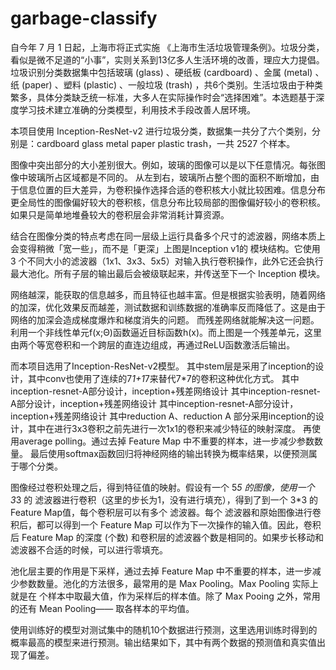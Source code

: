 # garbage-classify
自今年 7 月 1 日起，上海市将正式实施 《上海市生活垃圾管理条例》。垃圾分类，看似是微不足道的“小事”，实则关系到13亿多人生活环境的改善，理应大力提倡。垃圾识别分类数据集中包括玻璃 (glass) 、硬纸板 (cardboard) 、金属 (metal) 、纸 (paper) 、塑料 (plastic) 、一般垃圾 (trash) ，共6个类别。生活垃圾由于种类繁多，具体分类缺乏统一标准，大多人在实际操作时会“选择困难”。本选题基于深度学习技术建立准确的分类模型，利用技术手段改善人居环境。

本项目使用 Inception-ResNet-v2 进行垃圾分类，数据集一共分了六个类别，分别是：cardboard glass metal paper plastic trash，一共 2527 个样本。



图像中突出部分的大小差别很大。例如，玻璃的图像可以是以下任意情况。每张图像中玻璃所占区域都是不同的。
从左到右，玻璃所占整个图的面积不断增加，由于信息位置的巨大差异，为卷积操作选择合适的卷积核大小就比较困难。信息分布更全局性的图像偏好较大的卷积核，信息分布比较局部的图像偏好较小的卷积核。如果只是简单地堆叠较大的卷积层会非常消耗计算资源。


结合在图像分类的特点考虑在同一层级上运行具备多个尺寸的滤波器，网络本质上会变得稍微「宽一些」，而不是「更深」上图是Inception v1的 模块结构。它使用 3 个不同大小的滤波器（1x1、3x3、5x5）对输入执行卷积操作，此外它还会执行最大池化。所有子层的输出最后会被级联起来，并传送至下一个 Inception 模块。



网络越深，能获取的信息越多，而且特征也越丰富。但是根据实验表明，随着网络的加深，优化效果反而越差，测试数据和训练数据的准确率反而降低了。这是由于网络的加深会造成梯度爆炸和梯度消失的问题。
而残差网络就能解决这一问题。利用一个非线性单元f(x;Θ)函数逼近目标函数h(x)。而上图是一个残差单元，这里由两个等宽卷积和一个跨层的直连边组成，再通过ReLU函数激活后输出。



而本项目选用了Inception-ResNet-v2模型。
其中stem层是采用了inception的设计，其中conv也使用了连续的7*1+1*7来替代7*7的卷积这种优化方式。
其中inception-resnet-A部分设计，inception+残差网络设计
其中inception-resnet-A部分设计，inception+残差网络设计
其中inception-resnet-A部分设计，inception+残差网络设计
其中reduction A、reduction A 部分采用inception的设计，其中在进行3x3卷积之前先进行一次1x1的卷积来减少特征的映射深度。
再使用average polling。通过去掉 Feature Map 中不重要的样本，进一步减少参数数量。
最后使用softmax函数回归将神经网络的输出转换为概率结果，以便预测属于哪个分类。



图像经过卷积处理之后，得到特征值的映射。假设有一个 5*5 的图像，使用一个 3*3 的 滤波器进行卷积（这里的步长为1，没有进行填充），得到了到一个 3*3 的 Feature Map值，每个卷积层可以有多个 滤波器。每个 滤波器和原始图像进行卷积后，都可以得到一个 Feature Map 可以作为下一次操作的输入值。因此，卷积后 Feature Map 的深度 (个数) 和卷积层的滤波器个数是相同的。如果步长移动和滤波器不合适的时候，可以进行零填充。

池化层主要的作用是下采样，通过去掉 Feature Map 中不重要的样本，进一步减少参数数量。池化的方法很多，最常用的是 Max Pooling。Max Pooling 实际上就是在  个样本中取最大值，作为采样后的样本值。除了 Max Pooing 之外，常用的还有 Mean Pooling—— 取各样本的平均值。

使用训练好的模型对测试集中的随机10个数据进行预测，这里选用训练时得到的概率最高的模型来进行预测。输出结果如下，其中有两个数据的预测值和真实值出现了偏差。

